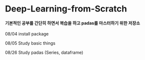 # Deep-Learning-from-Scratch
#### 기본적인 공부를 간단히 하면서 복습을 하고 padas를 마스터하기 위한 저장소 
08/04 install package

08/05 Study basic things

08/26 Study padas (Series, dataframe)
